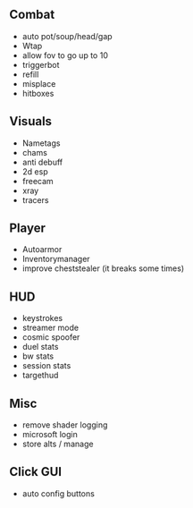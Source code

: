 ## Combat
- auto pot/soup/head/gap
- Wtap
- allow fov to go up to 10
- triggerbot
- refill
- misplace
- hitboxes

## Visuals
- Nametags
- chams
- anti debuff  
- 2d esp
- freecam
- xray
- tracers

## Player
- Autoarmor
- Inventorymanager  
- improve cheststealer (it breaks some times)

## HUD
- keystrokes
- streamer mode
- cosmic spoofer
- duel stats
- bw stats
- session stats
- targethud

## Misc
- remove shader logging
- microsoft login
- store alts / manage

## Click GUI
- auto config buttons

